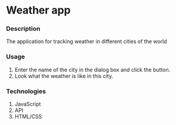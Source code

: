 # Weather app

### Description
The application for tracking weather in different cities of the world

### Usage
1. Enter the name of the city in the dialog box and click the button.
2. Look what the weather is like in this city.

### Technologies
1. JavaScript
2. API
3. HTML/CSS
